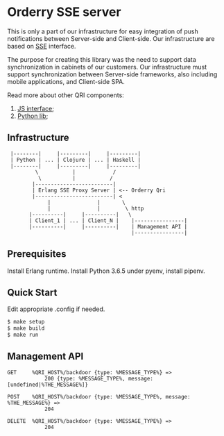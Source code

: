 
# Orderry SSE server

This is only a part of our infrastructure for easy integration of push notifications
between Server-side and Client-side.
Our infrastructure are based on [SSE](http://www.w3.org/TR/eventsource/#abstract) interface.

The purpose for creating this library was the need to support data synchronization
in cabinets of our customers.
Our infrastructure must support synchronization between Server-side frameworks,
also including mobile applications, and Client-side SPA.

Read more about other QRI components:

1. [JS interface](https://github.com/Orderry/qri-js);
2. [Python lib](https://github.com/Orderry/qri-py);


## Infrastructure

```
 |--------|     |---------|     |---------|
 | Python | ... | Clojure | ... | Haskell |
 |--------|     |---------|     |---------|
         \           |            /
          \          |           /
        |-------------------------|
        | Erlang SSE Proxy Server | <-- Orderry Qri
        |-------------------------| <
             |               |       \
             |               |        \ http
       |----------|     |----------|   \
       | Client_1 | ... | Client_N |    |----------------|
       |----------|     |----------|    | Management API |
                                        |----------------|
```

## Prerequisites

Install Erlang runtime.
Install Python 3.6.5 under pyenv, install pipenv.


## Quick Start

Edit appropriate .config if needed.

```bash
$ make setup
$ make build
$ make run
```


## Management API

```
GET     %QRI_HOST%/backdoor {type: %MESSAGE_TYPE%} =>
            200 {type: %MESSAGE_TYPE%, message: [undefined|%THE_MESSAGE%]}

POST    %QRI_HOST%/backdoor {type: %MESSAGE_TYPE%, message: %THE_MESSAGE%} =>
            204

DELETE  %QRI_HOST%/backdoor {type: %MESSAGE_TYPE%} =>
            204
```
